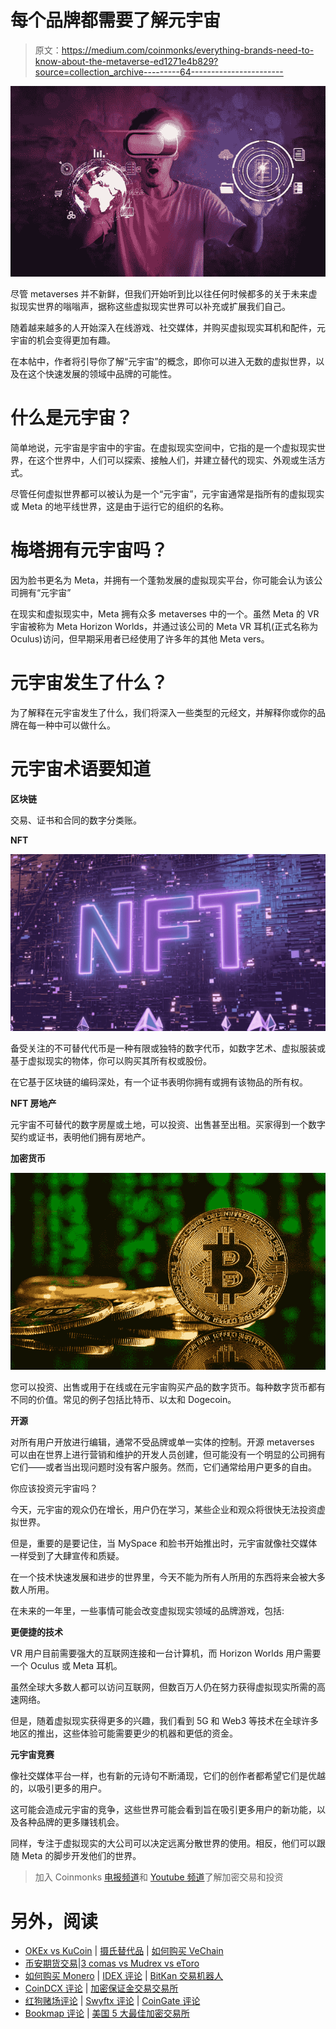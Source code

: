# 每个品牌都需要了解元宇宙

> 原文：<https://medium.com/coinmonks/everything-brands-need-to-know-about-the-metaverse-ed1271e4b829?source=collection_archive---------64----------------------->

![](img/f64a1c61079ebde34aabc2c68ebc65ab.png)

尽管 metaverses 并不新鲜，但我们开始听到比以往任何时候都多的关于未来虚拟现实世界的嗡嗡声，据称这些虚拟现实世界可以补充或扩展我们自己。

随着越来越多的人开始深入在线游戏、社交媒体，并购买虚拟现实耳机和配件，元宇宙的机会变得更加有趣。

在本帖中，作者将引导你了解“元宇宙”的概念，即你可以进入无数的虚拟世界，以及在这个快速发展的领域中品牌的可能性。

# 什么是元宇宙？

简单地说，元宇宙是宇宙中的宇宙。在虚拟现实空间中，它指的是一个虚拟现实世界，在这个世界中，人们可以探索、接触人们，并建立替代的现实、外观或生活方式。

尽管任何虚拟世界都可以被认为是一个“元宇宙”，元宇宙通常是指所有的虚拟现实或 Meta 的地平线世界，这是由于运行它的组织的名称。

# 梅塔拥有元宇宙吗？

因为脸书更名为 Meta，并拥有一个蓬勃发展的虚拟现实平台，你可能会认为该公司拥有“元宇宙”

在现实和虚拟现实中，Meta 拥有众多 metaverses 中的一个。虽然 Meta 的 VR 宇宙被称为 Meta Horizon Worlds，并通过该公司的 Meta VR 耳机(正式名称为 Oculus)访问，但早期采用者已经使用了许多年的其他 Meta vers。

# 元宇宙发生了什么？

为了解释在元宇宙发生了什么，我们将深入一些类型的元经文，并解释你或你的品牌在每一种中可以做什么。

# 元宇宙术语要知道

**区块链**

交易、证书和合同的数字分类账。

**NFT**

![](img/f03cfa3a5f380c01a0f75a3e01389212.png)

备受关注的不可替代代币是一种有限或独特的数字代币，如数字艺术、虚拟服装或基于虚拟现实的物体，你可以购买其所有权或股份。

在它基于区块链的编码深处，有一个证书表明你拥有或拥有该物品的所有权。

**NFT 房地产**

元宇宙不可替代的数字房屋或土地，可以投资、出售甚至出租。买家得到一个数字契约或证书，表明他们拥有房地产。

**加密货币**

![](img/01c9f92cfe23434011fc7a6e8cdbaf24.png)

您可以投资、出售或用于在线或在元宇宙购买产品的数字货币。每种数字货币都有不同的价值。常见的例子包括比特币、以太和 Dogecoin。

**开源**

对所有用户开放进行编辑，通常不受品牌或单一实体的控制。开源 metaverses 可以由在世界上进行营销和维护的开发人员创建，但可能没有一个明显的公司拥有它们——或者当出现问题时没有客户服务。然而，它们通常给用户更多的自由。

你应该投资元宇宙吗？

今天，元宇宙的观众仍在增长，用户仍在学习，某些企业和观众将很快无法投资虚拟世界。

但是，重要的是要记住，当 MySpace 和脸书开始推出时，元宇宙就像社交媒体一样受到了大肆宣传和质疑。

在一个技术快速发展和进步的世界里，今天不能为所有人所用的东西将来会被大多数人所用。

在未来的一年里，一些事情可能会改变虚拟现实领域的品牌游戏，包括:

**更便捷的技术**

VR 用户目前需要强大的互联网连接和一台计算机，而 Horizon Worlds 用户需要一个 Oculus 或 Meta 耳机。

虽然全球大多数人都可以访问互联网，但数百万人仍在努力获得虚拟现实所需的高速网络。

但是，随着虚拟现实获得更多的兴趣，我们看到 5G 和 Web3 等技术在全球许多地区的推出，这些体验可能需要更少的机器和更低的资金。

**元宇宙竞赛**

像社交媒体平台一样，也有新的元诗句不断涌现，它们的创作者都希望它们是优越的，以吸引更多的用户。

这可能会造成元宇宙的竞争，这些世界可能会看到旨在吸引更多用户的新功能，以及各种品牌的更多赚钱机会。

同样，专注于虚拟现实的大公司可以决定远离分散世界的使用。相反，他们可以跟随 Meta 的脚步开发他们的世界。

> 加入 Coinmonks [电报频道](https://t.me/coincodecap)和 [Youtube 频道](https://www.youtube.com/c/coinmonks/videos)了解加密交易和投资

# 另外，阅读

*   [OKEx vs KuCoin](https://coincodecap.com/okex-kucoin) | [摄氏替代品](https://coincodecap.com/celsius-alternatives) | [如何购买 VeChain](https://coincodecap.com/buy-vechain)
*   [币安期货交易](https://coincodecap.com/binance-futures-trading)|[3 comas vs Mudrex vs eToro](https://coincodecap.com/mudrex-3commas-etoro)
*   [如何购买 Monero](https://coincodecap.com/buy-monero) | [IDEX 评论](https://coincodecap.com/idex-review) | [BitKan 交易机器人](https://coincodecap.com/bitkan-trading-bot)
*   [CoinDCX 评论](/coinmonks/coindcx-review-8444db3621a2) | [加密保证金交易交易所](https://coincodecap.com/crypto-margin-trading-exchanges)
*   [红狗赌场评论](https://coincodecap.com/red-dog-casino-review) | [Swyftx 评论](https://coincodecap.com/swyftx-review) | [CoinGate 评论](https://coincodecap.com/coingate-review)
*   [Bookmap 评论](https://coincodecap.com/bookmap-review-2021-best-trading-software) | [美国 5 大最佳加密交易所](https://coincodecap.com/crypto-exchange-usa)